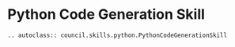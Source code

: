 # Python Code Generation Skill

```{eval-rst}
.. autoclass:: council.skills.python.PythonCodeGenerationSkill
```
